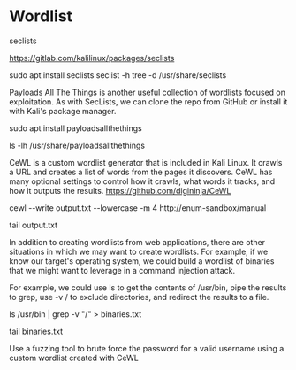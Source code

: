 # Wordlist

seclists

https://gitlab.com/kalilinux/packages/seclists

sudo apt install seclists
seclist -h
tree -d /usr/share/seclists


Payloads All The Things is another useful collection of wordlists focused on exploitation. As with SecLists, we can clone the repo from GitHub or install it with Kali's package manager.

sudo apt install payloadsallthethings


ls -lh /usr/share/payloadsallthethings



CeWL is a custom wordlist generator that is included in Kali Linux. It crawls a URL and creates a list of words from the pages it discovers. CeWL has many optional settings to control how it crawls, what words it tracks, and how it outputs the results.
https://github.com/digininja/CeWL


cewl --write output.txt --lowercase -m 4 http://enum-sandbox/manual


tail output.txt


In addition to creating wordlists from web applications, there are other situations in which we may want to create wordlists. For example, if we know our target's operating system, we could build a wordlist of binaries that we might want to leverage in a command injection attack.

For example, we could use ls to get the contents of /usr/bin, pipe the results to grep, use -v / to exclude directories, and redirect the results to a file.

ls /usr/bin | grep -v "/" > binaries.txt


tail binaries.txt


Use a fuzzing tool to brute force the password for a valid username using a custom wordlist created with CeWL


